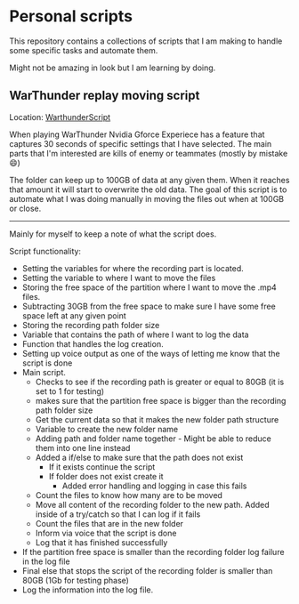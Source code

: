# Personal scripts

This repository contains a collections of scripts that I am making to handle some specific tasks and automate them.

Might not be amazing in look but I am learning by doing.


## WarThunder replay moving script

Location: [WarthunderScript](/Scripts/Powershell/script.ps1)  

When playing WarThunder Nvidia Gforce Experiece has a feature that captures 30 seconds of specific settings that I have selected. The main parts that I'm interested are kills of enemy or teammates (mostly by mistake :smile:)

The folder can keep up to 100GB of data at any given them. When it reaches that amount it will start to overwrite the old data. The goal of this script is to automate what I was doing manually in moving the files out when at 100GB or close. 

---

Mainly for myself to keep a note of what the script does.

Script functionality:  
* Setting the variables for where the recording part is located.
* Setting the variable to where I want to move the files
* Storing the free space of the partition where I want to move the .mp4 files.
* Subtracting 30GB from the free space to make sure I have some free space left at any given point
* Storing the recording path folder size
* Variable that contains the path of where I want to log the data
* Function that handles the log creation.
* Setting up voice output as one of the ways of letting me know that the script is done
* Main script.
  * Checks to see if the recording path is greater or equal to 80GB (it is set to 1 for testing)
  * makes sure that the partition free space is bigger than the recording path folder size
  * Get the current data so that it makes the new folder path structure
  * Variable to create the new folder name
  * Adding path and folder name together - Might be able to reduce them into one line instead
  * Added a if/else to make sure that the path does not exist
    * If it exists continue the script
    * If folder does not exist create it
      * Added error handling and logging in case this fails
  * Count the files to know how many are to be moved
  * Move all content of the recording folder to the new path. Added inside of a try/catch so that I can log if it fails
  * Count the files that are in the new folder
  * Inform via voice that the script is done
  * Log that it has finished successfully
* If the partition free space is smaller than the recording folder log failure in the log file
* Final else that stops the script of the recording folder is smaller than 80GB (1Gb for testing phase)
* Log the information into the log file.

